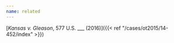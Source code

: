 ```yaml
---
name: related
---
```

[*Kansas v. Gleason*, 577 U.S. ___ (2016)]({{< ref "/cases/ot2015/14-452/index" >}})